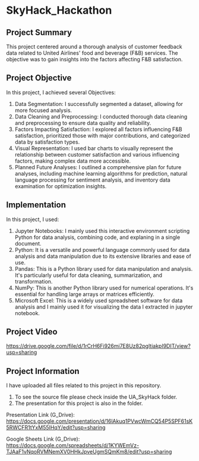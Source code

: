# SkyHack_Hackathon

## Project Summary
This project centered around a thorough analysis of customer feedback data related to United Airlines' food and beverage (F&B) services. The objective was to gain insights into the factors affecting F&B satisfaction. 

## Project Objective
In this project, I achieved several Objectives:
1. Data Segmentation: I successfully segmented a dataset, allowing for more focused analysis.
2. Data Cleaning and Preprocessing: I conducted thorough data cleaning and preprocessing to ensure data quality and reliability.
3. Factors Impacting Satisfaction: I explored all factors influencing F&B satisfaction, prioritized those with major contributions, and categorized data by satisfaction types.
4. Visual Representation: I used bar charts to visually represent the relationship between customer satisfaction and various influencing factors, making complex data more accessible.
5. Planned Future Analyses: I outlined a comprehensive plan for future analyses, including machine learning algorithms for prediction, natural language processing for sentiment analysis, and inventory data examination for optimization insights.

## Implementation
In this project, I used:
1. Jupyter Notebooks: I mainly used this interactive environment scripting Python for data analysis, combining code, and explaning in a single document.
2. Python: It is a versatile and powerful language commonly used for data analysis and data manipulation due to its extensive libraries and ease of use.
3. Pandas: This is a Python library used for data manipulation and analysis. It's particularly useful for data cleaning, summarization, and transformation.
4. NumPy: This is another Python library used for numerical operations. It's essential for handling large arrays or matrices efficiently.
5. Microsoft Excel: This is a widely used spreadsheet software for data analysis and I mainly used it for visualizing the data I extracted in jupyter notebook.

## Project Video
https://drive.google.com/file/d/1rCrH6Fi926mi7E8Uz82pgltiakpI9DIT/view?usp=sharing

## Project Information
I have uploaded all files related to this project in this repository.
1. To see the source file please check inside the UA_SkyHack folder.
2. The presentation for this project is also in the folder.

Presentation Link (G_Drive): https://docs.google.com/presentation/d/16lAkuq1PVwcWmCQ54P5SPF61sK5RWCFR1tYxM55IHqY/edit?usp=sharing

Google Sheets Link (G_Drive): https://docs.google.com/spreadsheets/d/1KYWEmVz-TJAaF1vNqoRVMNemXV0HHkJpveUgmSQmKm8/edit?usp=sharing


